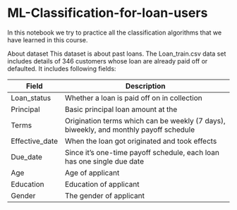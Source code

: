 # ML-Classification-for-loan-users

In this notebook we try to practice all the classification algorithms that we have learned in this course.

About dataset
This dataset is about past loans. The Loan_train.csv data set includes details of 346 customers whose loan are already paid off or defaulted. It includes following fields:

| Field | Description | 
| -------------- | ---------------------------------------- |
| Loan_status | Whether a loan is paid off on in collection | 
| Principal | Basic principal loan amount at the |
| Terms | Origination terms which can be weekly (7 days), biweekly, and monthly payoff schedule | 
| Effective_date | When the loan got originated and took effects | 
| Due_date | Since it’s one-time payoff schedule, each loan has one single due date | 
| Age | Age of applicant |
| Education | Education of applicant | 
| Gender | The gender of applicant |
